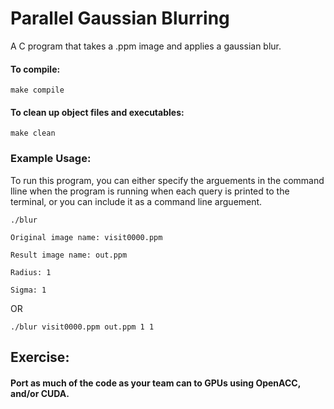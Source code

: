 # Parallel Gaussian Blurring

A C program that takes a .ppm image and applies a gaussian blur.

#### To compile:
`make compile`

#### To clean up object files and executables:
`make clean`



### Example Usage:

To run this program, you can either specify the arguements in the command lline when the program is running when each query is printed to the terminal, or you can include it as a command line arguement.

`./blur`

`Original image name: visit0000.ppm`

`Result image name: out.ppm`

`Radius: 1`

`Sigma: 1`

OR 

`./blur visit0000.ppm out.ppm 1 1`

## Exercise:
#### Port as much of the code as your team can to GPUs using OpenACC, and/or CUDA.
